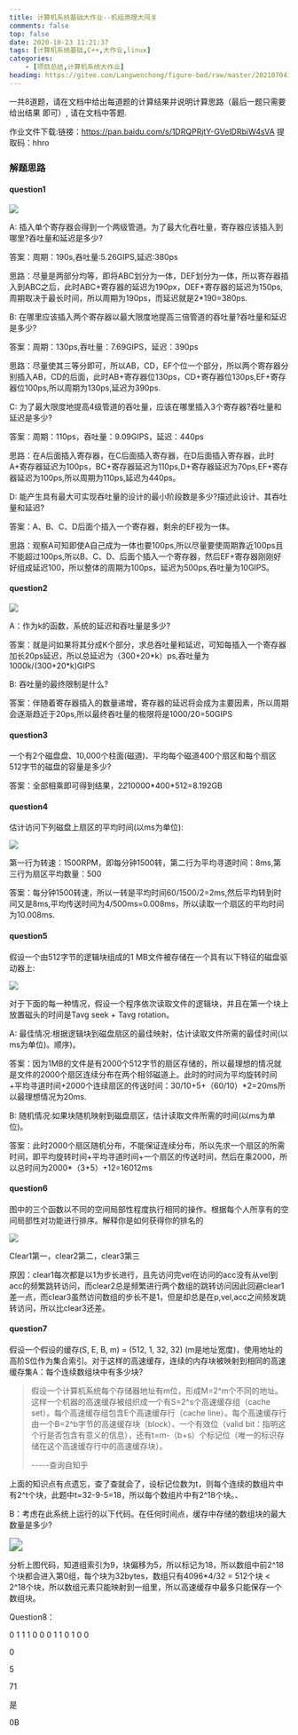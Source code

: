 ```yaml
---
title: 计算机系统基础大作业--机组原理大闯关
comments: false
top: false
date: 2020-10-23 11:21:37
tags: [计算机系统基础,C++,大作业,linux]
categories: 
	- [项目总结,计算机系统大作业]
headimg: https://gitee.com/Langwenchong/figure-bed/raw/master/20210704172856.png
---
```


一共8道题，请在文档中给出每道题的计算结果并说明计算思路（最后一题只需要给出结果 即可）, 请在文档中答题.

作业文件下载:链接：https://pan.baidu.com/s/1DRQPRjtY-GVelDRbiW4sVA 
提取码：hhro 

<!-- more -->

### 解题思路

#### question1

![](https://pic.downk.cc/item/5f92a2631cd1bbb86bf7ff12.jpg)

A: 插入单个寄存器会得到一个两级管道。为了最大化吞吐量，寄存器应该插入到哪里?吞吐量和延迟是多少?

答案：周期：190s,吞吐量:5.26GIPS,延迟:380ps

思路：尽量是两部分均等，即将ABC划分为一体，DEF划分为一体，所以寄存器插入到ABC之后，此时ABC+寄存器的延迟为190px，DEF+寄存器的延迟为150ps,周期取决于最长时间，所以周期为190ps，而延迟就是2*190=380ps.

B: 在哪里应该插入两个寄存器以最大限度地提高三倍管道的吞吐量?吞吐量和延迟是多少?

答案：周期：130ps,吞吐量：7.69GIPS，延迟：390ps

思路：尽量使其三等分即可，所以AB，CD，EF个位一个部分，所以两个寄存器分别插入AB，CD的后面，此时AB+寄存器位130ps，CD+寄存器位130ps,EF+寄存器位100ps,所以周期为130ps,延迟为390ps.

C: 为了最大限度地提高4级管道的吞吐量，应该在哪里插入3个寄存器?吞吐量和延迟是多少?

答案：周期：110ps，吞吐量：9.09GIPS，延迟：440ps

思路：在A后面插入寄存器，在C后面插入寄存器，在D后面插入寄存器，此时A+寄存器延迟为100ps，BC+寄存器延迟为110ps,D+寄存器延迟为70ps,EF+寄存器延迟为100ps,所以周期为110ps,延迟为440ps。

D: 能产生具有最大可实现吞吐量的设计的最小阶段数是多少?描述此设计、其吞吐量和延迟?

答案：A、B、C、D后面个插入一个寄存器，剩余的EF视为一体。

思路：观察A可知即使A自己成为一体也要100ps,所以尽量要使周期靠近100ps且不能超过100ps,所以B、C、D、后面个插入一个寄存器，然后EF+寄存器刚刚好好组成延迟100，所以整体的周期为100ps，延迟为500ps,吞吐量为10GIPS。

#### question2

![](https://pic.downk.cc/item/5f92a2991cd1bbb86bf80af8.jpg)

A：作为k的函数，系统的延迟和吞吐量是多少?

答案：就是问如果将其分成K个部分，求总吞吐量和延迟，可知每插入一个寄存器加长20ps延迟，所以总延迟为（300+20\*k）ps,吞吐量为1000k/(300+20*k)GIPS

B: 吞吐量的最终限制是什么?

答案：伴随着寄存器插入的数量递增，寄存器的延迟将会成为主要因素，所以周期会逐渐趋近于20ps,所以最终吞吐量的极限将是1000/20=50GIPS

#### question3

一个有2个磁盘盘、10,000个柱面(磁道)、平均每个磁道400个扇区和每个扇区512字节的磁盘的容量是多少?

答案：全部相乘即可得到结果，2*2*10000\*400\*512=8.192GB

#### question4

估计访问下列磁盘上扇区的平均时间(以ms为单位):

![](https://pic.downk.cc/item/5f92a2cc1cd1bbb86bf81615.jpg)

第一行为转速：1500RPM，即每分钟1500转，第二行为平均寻道时间：8ms,第三行为扇区平均数量：500

答案：每分钟1500转速，所以一转是平均时间60/1500/2=2ms,然后平均转到时间又是8ms,平均传送时间为4/500ms=0.008ms，所以读取一个扇区的平均时间为10.008ms.

#### question5

假设一个由512字节的逻辑块组成的1 MB文件被存储在一个具有以下特征的磁盘驱动器上:

![](https://pic.downk.cc/item/5f92a2ea1cd1bbb86bf819f8.jpg)

对于下面的每一种情况，假设一个程序依次读取文件的逻辑块，并且在第一个块上放置磁头的时间是Tavg seek + Tavg rotation。

A: 最佳情况:根据逻辑块到磁盘扇区的最佳映射，估计读取文件所需的最佳时间(以ms为单位)。顺序)。

答案：因为1MB的文件是有2000个512字节的扇区存储的，所以最理想的情况就是文件的2000个扇区连续分布在两个相邻磁道上。此时的时间为平均旋转时间+平均寻道时间+2000个连续扇区的传送时间：30/10+5+（60/10）*2=20ms所以最理想情况为20ms.

B: 随机情况:如果块随机映射到磁盘扇区，估计读取文件所需的时间(以ms为单位)。

答案：此时2000个扇区随机分布，不能保证连续分布，所以先求一个扇区的所需时间，即平均旋转时间+平均寻道时间+一个扇区的传送时间，然后在乘2000，所以总时间为2000*（3+5）+12=16012ms

#### question6

图中的三个函数以不同的空间局部性程度执行相同的操作。根据每个人所享有的空间局部性对功能进行排序。解释你是如何获得你的排名的

![](https://pic.downk.cc/item/5f92a30f1cd1bbb86bf81fa5.jpg)

Clear1第一，clear2第二，clear3第三

原因：clear1每次都是以1为步长进行，且先访问完vel在访问的acc没有从vel到acc的频繁跳转访问，而clear2总是频繁进行两个数组的跳转访问因此回避clear1差一点，而clear3虽然访问数组的步长不是1，但是却总是在p,vel,acc之间频发跳转访问，所以比clear3还差。

#### question7

假设一个假设的缓存(S, E, B, m) = (512, 1, 32, 32) (m是地址宽度)，使用地址的高阶S位作为集合索引。对于这样的高速缓存，连续的内存块被映射到相同的高速缓存集A：每个连续数组块中有多少块?

> 假设一个计算机系统每个存储器地址有m位，形成M=2^m个不同的地址。这样一个机器的高速缓存被组织成一个有S=2^s个高速缓存组（cache set）。每个高速缓存组包含E个高速缓存行（cache line）。每个高速缓存行由一个B=2^b字节的高速缓存块（block）、一个有效位（valid bit：指明这个行是否包含有意义的信息），还有t=m-（b+s）个标记位（唯一的标识存储在这个高速缓存行中的高速缓存块）。      
>
> -----查询自知乎

上面的知识点有点遗忘，查了查就会了，设标记位数为t，则每个连续的数组片中有2^t个块，此题中t=32-9-5=18，所以每个数组片中有2^18个块。、

B：考虑在此系统上运行的以下代码。在任何时间点，缓存中存储的数组块的最大数量是多少? 

<img src="https://pic.downk.cc/item/5f92a3441cd1bbb86bf82949.jpg" style="zoom:150%;" />



分析上图代码，知道组索引为9，块偏移为5，所以标记为18，所以数组中前2^18个块都会进入第0组，每个块为32bytes，数组只有4096*4/32 = 512个块 < 2^18个块，所以数组元素只能映射到一组里，所以高速缓存中最多只能保存一个数组块。

Question8： 

0 1 1 1 0 0 0 1 1 0 1 0 0

0

5

71

是

0B